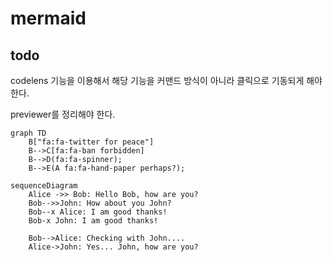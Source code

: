 # mermaid

## todo

codelens 기능을 이용해서 해당 기능을 커맨드 방식이 아니라 클릭으로 기동되게 해야 한다.

previewer를 정리해야 한다.

```mermaid
graph TD
    B["fa:fa-twitter for peace"]
    B-->C[fa:fa-ban forbidden]
    B-->D(fa:fa-spinner);
    B-->E(A fa:fa-hand-paper perhaps?);
```

```mermaid
sequenceDiagram
    Alice ->> Bob: Hello Bob, how are you?
    Bob-->>John: How about you John?
    Bob--x Alice: I am good thanks!
    Bob-x John: I am good thanks!

    Bob-->Alice: Checking with John....
    Alice->John: Yes... John, how are you?
```
